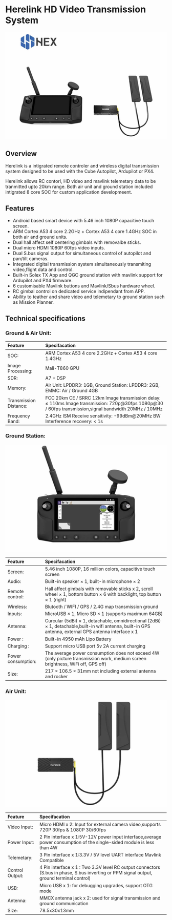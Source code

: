 # Herelink HD Video Transmission System

![](../.gitbook/assets/Herelink1.jpg)

## Overview

Herelink is a intigrated remote controler and wireless digital transmission system designed to be used with the Cube Autopilot, Ardupilot or PX4.  

Herelink allows RC contorl, HD video and mavlink telemetary data to be tranmitted upto 20km range. Both air unit and ground station included intigrated 8 core SOC for custom application developmeent.

## Features
* Android based smart device with 5.46 inch 1080P capacitive touch screen.
* ARM Cortex A53 4 core 2.2GHz + Cortex A53 4 core 1.4GHz SOC in both air and ground units. 
* Dual hall affect self centering gimbals with removalbe sticks. 
* Dual micro HDMI 1080P 60fps video inputs. 
* Dual S.bus signal output for simultaneous control of autopilot and pan/tilt cameras.
* Integrated digital transmission system simultaneously transmiting video,flight data and control. 
* Built-in Solex TX App and QGC ground station with mavlink support for Ardupilot and PX4 firmware.
* 6 customisable Mavlink buttons and Mavlink/Sbus hardware wheel. 
* RC gimbal control on dedicated service indipendant from APP. 
* Ability to teather and share video and telemetary to ground station such as Mission Planner. 



## Technical specifications


### Ground & Air Unit:

| Feature | Specifacation |
| :--- | :--- |
| SOC: | ARM Cortex A53 4 core 2.2GHz + Cortex A53 4 core 1.4GHz |
| Image Processing: | Mali-T860 GPU |
| SDR:| A7 + DSP |
| Memory: | Air Unit: LPDDR3: 1GB, Ground Station: LPDDR3: 2GB, EMMC: Air / Ground 4GB |
| Transmission Distance: |  FCC 20km CE / SRRC 12km Image transmission delay: ≤ 110ms Image transmission: 720p@30fps 1080p@30 / 60fps transmission,signal bandwidth 20MHz / 10MHz |
| Frequency Band: | 2.4GHz ISM Receive sensitivity: -99dBm@20MHz BW Interference recovery: < 1s |



### Ground Station:


![](../.gitbook/assets/Herelink2.jpg)

| Feature | Specifacation |
| :--- | :--- |
| Screen: |  5.46 inch 1080P, 16 million colors, capacitive touch screen |
| Audio: | Built-in speaker × 1, built-in microphone × 2 |
| Remote control: | Hall affect gimbals with removable sticks x 2, scroll wheel × 1, bottom button × 6 with backlight, top button × 1 (right) |
| Wireless: |  Blutooth / WIFI / GPS / 2.4G map transmission ground |
| Inputs: | MicroUSB × 1, Micro SD × 1 (supports maximum 64GB) |
| Antenna: | Curcular (5dBi) × 1, detachable, omnidirectional (2dBi) × 1, detachable,built-in wifi antenna, built-in GPS antenna, external GPS antenna interface x 1 |
| Power : | Built-in 4950 mAh Lipo Battery |
| Charging : | Support micro USB port 5v 2A current charging |
| Power consumption: | The average power consumption does not exceed 4W (only picture transmission work, medium screen brightness, WiFi off, GPS off) |
| Size: | 217 × 106.5 × 31mm not including external antenna and rocker |


### Air Unit:


![](../.gitbook/assets/Herelink3.jpg)

| Feature | Specifacation |
| :--- | :--- |
| Video Input: | Micro HDMI x 2: Input for external camera video,supports 720P 30fps & 1080P 30/60fps |
| Power Input:  | 2 Pin interface x 1:5V-12V power input interface,average power consumption of the single-sided module is less than 4W |
| Telemetary: | 3 Pin interface x 1:3.3V / 5V level UART interface Mavlink Compatible |
| Control Output: |4 Pin interface x 1 : Two 3.3V level RC output connectors (S.bus in phase, S.bus inverting or PPM signal output, ground terminal control) |
| USB: | Micro USB x 1: for debugging upgrades, support OTG mode |
| Antenna: |  MMCX antenna jack x 2: used for signal transmission and ground communication |
| Size: | 78.5x30x13mm |



